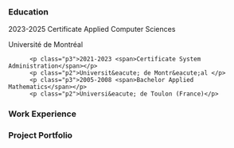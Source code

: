 <H3>Education</H3>
<p class="p3">2023-2025 <span>Certificate Applied Computer Sciences</span></p>
          <p class="p2">Universit&eacute; de Montr&eacute;al </p>

          <p class="p3">2021-2023 <span>Certificate System Administration</span></p>
          <p class="p2">Universit&eacute; de Montr&eacute;al </p>
          <p class="p3">2005-2008 <span>Bachelor Applied Mathematics</span></p>
          <p class="p2">Universi&eacute; de Toulon (France)</p>
<H3>Work Experience</H3>
<H3>Project Portfolio</H3>

<!--
**Koulem/Koulem** is a ✨ _special_ ✨ repository because its `README.md` (this file) appears on your GitHub profile.

Here are some ideas to get you started:

- 🔭 I’m currently working on ...
- 🌱 I’m currently learning ...
- 👯 I’m looking to collaborate on ...
- 🤔 I’m looking for help with ...
- 💬 Ask me about ...
- 📫 How to reach me: ...
- 😄 Pronouns: ...
- ⚡ Fun fact: ...
-->

